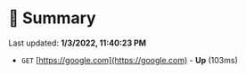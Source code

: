 # 📖 Summary
Last updated: **1/3/2022, 11:40:23 PM**

- `GET` [https://google.com](https://google.com) - **Up** (103ms)
